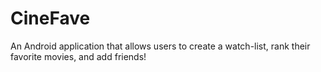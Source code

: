 # CineFave
An Android application that allows users to create a watch-list, rank their favorite movies, and add friends!
